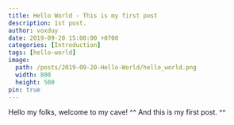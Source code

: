 ```yaml
---
title: Hello World - This is my first post
description: 1st post.
author: voxduy
date: 2019-09-20 15:00:00 +0700
categories: [Introduction]
tags: [hello-world]
image:
  path: /posts/2019-09-20-Hello-World/hello_world.png
  width: 800
  height: 500
pin: true
---
```


Hello my folks, welcome to my cave! ^^
And this is my first post.
^^
